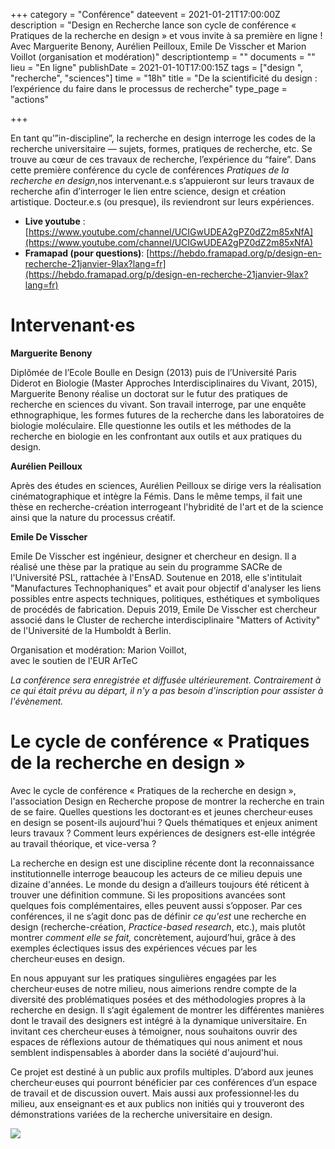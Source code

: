 +++
category = "Conférence"
dateevent = 2021-01-21T17:00:00Z
description = "Design en Recherche lance son cycle de conférence « Pratiques de la recherche en design »  et vous invite à sa première en ligne ! Avec Marguerite Benony, Aurélien Peilloux, Emile De Visscher et Marion Voillot (organisation et modération)"
descriptiontemp = ""
documents = ""
lieu = "En ligne"
publishDate = 2021-01-10T17:00:15Z
tags = ["design ", "recherche", "sciences"]
time = "18h"
title = "De la scientificité du design : l’expérience du faire dans le processus de recherche"
type_page = "actions"

+++




En tant qu’”in-discipline”, la recherche en design interroge les codes de la recherche universitaire — sujets, formes, pratiques de recherche, etc. Se trouve au cœur de ces travaux de recherche, l’expérience du “faire”. Dans cette première conférence du cycle de conférences _Pratiques de la recherche en design_,nos intervenant.e.s s’appuieront sur leurs travaux de recherche afin d’interroger le lien entre science, design et création artistique. Docteur.e.s (ou presque), ils reviendront sur leurs expériences.

- **Live youtube** : [https://www.youtube.com/channel/UCIGwUDEA2gPZ0dZ2m85xNfA](https://www.youtube.com/channel/UCIGwUDEA2gPZ0dZ2m85xNfA)
- **Framapad (pour questions)**: [https://hebdo.framapad.org/p/design-en-recherche-21janvier-9lax?lang=fr](https://hebdo.framapad.org/p/design-en-recherche-21janvier-9lax?lang=fr) 


# Intervenant·es

**Marguerite Benony**

Diplômée de l’Ecole Boulle en Design (2013) puis de l’Université Paris Diderot en Biologie (Master Approches Interdisciplinaires du Vivant, 2015), Marguerite Benony réalise un doctorat sur le futur des pratiques de recherche en sciences du vivant. Son travail interroge, par une enquête ethnographique, les formes futures de la recherche dans les laboratoires de biologie moléculaire. Elle questionne les outils et les méthodes de la recherche en biologie en les confrontant aux outils et aux pratiques du design.

**Aurélien Peilloux**

Après des études en sciences, Aurélien Peilloux se dirige vers la réalisation cinématographique et intègre la Fémis. Dans le même temps, il fait une thèse en recherche-création interrogeant l'hybridité de l'art et de la science ainsi que la nature du processus créatif.

**Emile De Visscher**

Emile De Visscher est ingénieur, designer et chercheur en design. Il a réalisé une thèse par la pratique au sein du programme SACRe de l'Université PSL, rattachée à l'EnsAD. Soutenue en 2018, elle s'intitulait "Manufactures Technophaniques" et avait pour objectif d'analyser les liens possibles entre aspects techniques, politiques, esthétiques et symboliques de procédés de fabrication. Depuis 2019, Emile De Visscher est chercheur associé dans le Cluster de recherche interdisciplinaire "Matters of Activity" de l'Université de la Humboldt à Berlin.

Organisation et modération: Marion Voillot,  
avec le soutien de l'EUR ArTeC

*La conférence sera enregistrée et diffusée ultérieurement. Contrairement à ce qui était prévu au départ, il n'y a pas besoin d'inscription pour assister à l'évènement.*



# Le cycle de conférence « Pratiques de la recherche en design »

Avec le cycle de conférence « Pratiques de la recherche en design », l'association Design en Recherche propose de montrer la recherche en train de se faire. Quelles questions les doctorant·es et jeunes chercheur·euses en design se posent-ils aujourd'hui ? Quels thématiques et enjeux animent leurs travaux ? Comment leurs expériences de designers est-elle intégrée au travail théorique, et vice-versa ?

La recherche en design est une discipline récente dont la reconnaissance institutionnelle interroge beaucoup les acteurs de ce milieu depuis une dizaine d'années. Le monde du design a d’ailleurs toujours été réticent à trouver une définition commune. Si les propositions avancées sont quelques fois complémentaires, elles peuvent aussi s’opposer. Par ces conférences, il ne s’agit donc pas de définir _ce qu'est_ une recherche en design (recherche-création, _Practice-based research_, etc.), mais plutôt montrer _comment elle se fait,_ concrètement, aujourd’hui, grâce à des exemples éclectiques issus des expériences vécues par les chercheur·euses en design.

En nous appuyant sur les pratiques singulières engagées par les chercheur·euses de notre milieu, nous aimerions rendre compte de la diversité des problématiques posées et des méthodologies propres à la recherche en design. Il s‘agit également de montrer les différentes manières dont le travail des designers est intégré à la dynamique universitaire. En invitant ces chercheur·euses à témoigner, nous souhaitons ouvrir des espaces de réflexions autour de thématiques qui nous animent et nous semblent indispensables à aborder dans la société d'aujourd'hui.

Ce projet est destiné à un public aux profils multiples. D’abord aux jeunes chercheur·euses qui pourront bénéficier par ces conférences d’un espace de travail et de discussion ouvert. Mais aussi aux professionnel·les du milieu, aux enseignant·es et aux publics non initiés qui y trouveront des démonstrations variées de la recherche universitaire en design.

![](/images/pratique-de-la-recherche-en-design.jpg)